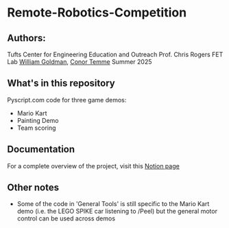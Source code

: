 # Remote-Robotics-Competition

## Authors:
Tufts Center for Engineering Education and Outreach
Prof. Chris Rogers FET Lab
[William Goldman](https://www.goldmanwilliam.com/), [Conor Temme](https://www.linkedin.com/in/conor-temme-2b024a321/)
Summer 2025

## What's in this repository
Pyscript.com code for three game demos:
- Mario Kart
- Painting Demo
- Team scoring

## Documentation
For a complete overview of the project, visit this [Notion page](https://fetlab.notion.site/Remote-FLL-Competition-237df3d0e05280e09622c856f06f14f7)

## Other notes
- Some of the code in 'General Tools' is still specific to the Mario Kart demo (i.e. the LEGO SPIKE car listening to /Peel) but the general motor control can be used across demos

